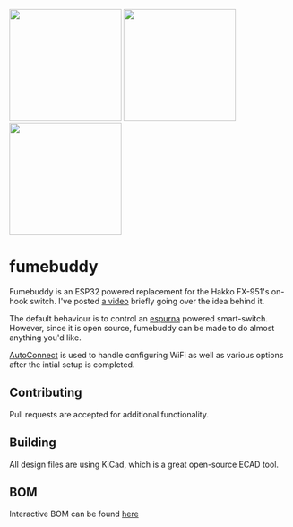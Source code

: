 <img src="https://github.com/gcormier/fumebuddy/blob/master/docs/board-3d.png?raw=true" height="200px" /> <img src="https://github.com/gcormier/fumebuddy/blob/master/docs/back-1.png?raw=true" height="200px" /> <img src="https://github.com/gcormier/fumebuddy/blob/master/docs/back-2.png?raw=true" height="200px" />

# fumebuddy
Fumebuddy is an ESP32 powered replacement for the Hakko FX-951's on-hook switch. I've posted <a href="https://www.youtube.com/watch?v=lx5LyRIb3mM">a video</a> briefly going over the idea behind it.

The default behaviour is to control an <a href="https://github.com/xoseperez/espurna">espurna</a> powered smart-switch. However, since it is open source, fumebuddy can be made to do almost anything you'd like.

<a href="https://github.com/Hieromon/AutoConnect">AutoConnect</a> is used to handle configuring WiFi as well as various options after the intial setup is completed.

## Contributing
Pull requests are accepted for additional functionality.

## Building
All design files are using KiCad, which is a great open-source ECAD tool.

## BOM
Interactive BOM can be found <a href src="https://raw.githubusercontent.com/gcormier/fumebuddy/master/PCB/bom/ibom.html">here</a>







